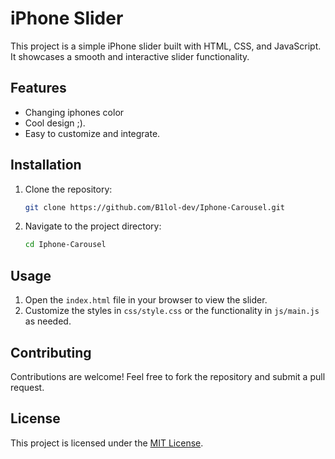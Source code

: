 # iPhone Slider

This project is a simple iPhone slider built with HTML, CSS, and JavaScript. It showcases a smooth and interactive slider functionality.

## Features

- Changing iphones color
- Cool design ;).
- Easy to customize and integrate.

## Installation

1. Clone the repository:
   ```bash
   git clone https://github.com/B1lol-dev/Iphone-Carousel.git
   ```
2. Navigate to the project directory:
   ```bash
   cd Iphone-Carousel
   ```

## Usage

1. Open the `index.html` file in your browser to view the slider.
2. Customize the styles in `css/style.css` or the functionality in `js/main.js` as needed.

## Contributing

Contributions are welcome! Feel free to fork the repository and submit a pull request.

## License

This project is licensed under the [MIT License](LICENSE).
